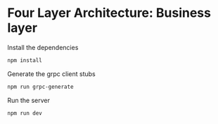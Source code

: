 # Four Layer Architecture: Business layer

Install the dependencies

```bash
npm install
```

Generate the grpc client stubs

```bash
npm run grpc-generate
```

Run the server

```bash
npm run dev
```
